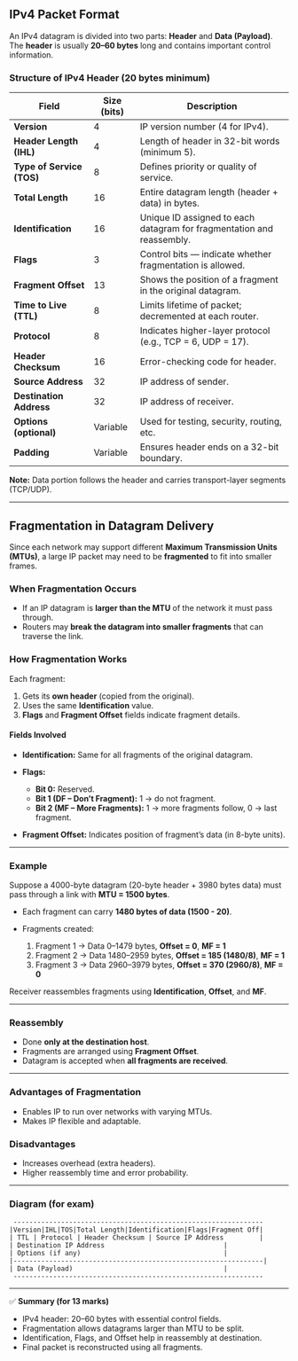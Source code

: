 ## **IPv4 Packet Format**

An IPv4 datagram is divided into two parts: **Header** and **Data (Payload)**.
The **header** is usually **20–60 bytes** long and contains important control information.

### **Structure of IPv4 Header (20 bytes minimum)**

| Field                     | Size (bits) | Description                                                           |
| ------------------------- | ----------- | --------------------------------------------------------------------- |
| **Version**               | 4           | IP version number (4 for IPv4).                                       |
| **Header Length (IHL)**   | 4           | Length of header in 32-bit words (minimum 5).                         |
| **Type of Service (TOS)** | 8           | Defines priority or quality of service.                               |
| **Total Length**          | 16          | Entire datagram length (header + data) in bytes.                      |
| **Identification**        | 16          | Unique ID assigned to each datagram for fragmentation and reassembly. |
| **Flags**                 | 3           | Control bits — indicate whether fragmentation is allowed.             |
| **Fragment Offset**       | 13          | Shows the position of a fragment in the original datagram.            |
| **Time to Live (TTL)**    | 8           | Limits lifetime of packet; decremented at each router.                |
| **Protocol**              | 8           | Indicates higher-layer protocol (e.g., TCP = 6, UDP = 17).            |
| **Header Checksum**       | 16          | Error-checking code for header.                                       |
| **Source Address**        | 32          | IP address of sender.                                                 |
| **Destination Address**   | 32          | IP address of receiver.                                               |
| **Options (optional)**    | Variable    | Used for testing, security, routing, etc.                             |
| **Padding**               | Variable    | Ensures header ends on a 32-bit boundary.                             |

**Note:** Data portion follows the header and carries transport-layer segments (TCP/UDP).

---

## **Fragmentation in Datagram Delivery**

Since each network may support different **Maximum Transmission Units (MTUs)**, a large IP packet may need to be **fragmented** to fit into smaller frames.

### **When Fragmentation Occurs**

* If an IP datagram is **larger than the MTU** of the network it must pass through.
* Routers may **break the datagram into smaller fragments** that can traverse the link.

### **How Fragmentation Works**

Each fragment:

1. Gets its **own header** (copied from the original).
2. Uses the same **Identification** value.
3. **Flags** and **Fragment Offset** fields indicate fragment details.

#### **Fields Involved**

* **Identification:** Same for all fragments of the original datagram.
* **Flags:**

  * **Bit 0:** Reserved.
  * **Bit 1 (DF – Don’t Fragment):** 1 → do not fragment.
  * **Bit 2 (MF – More Fragments):** 1 → more fragments follow, 0 → last fragment.
* **Fragment Offset:** Indicates position of fragment’s data (in 8-byte units).

---

### **Example**

Suppose a 4000-byte datagram (20-byte header + 3980 bytes data) must pass through a link with **MTU = 1500 bytes**.

* Each fragment can carry **1480 bytes of data (1500 - 20)**.
* Fragments created:

  1. Fragment 1 → Data 0–1479 bytes, **Offset = 0**, **MF = 1**
  2. Fragment 2 → Data 1480–2959 bytes, **Offset = 185 (1480/8)**, **MF = 1**
  3. Fragment 3 → Data 2960–3979 bytes, **Offset = 370 (2960/8)**, **MF = 0**

Receiver reassembles fragments using **Identification**, **Offset**, and **MF**.

---

### **Reassembly**

* Done **only at the destination host**.
* Fragments are arranged using **Fragment Offset**.
* Datagram is accepted when **all fragments are received**.

---

### **Advantages of Fragmentation**

* Enables IP to run over networks with varying MTUs.
* Makes IP flexible and adaptable.

### **Disadvantages**

* Increases overhead (extra headers).
* Higher reassembly time and error probability.

---

### **Diagram (for exam)**

```
 ---------------------------------------------------------------
|Version|IHL|TOS|Total Length|Identification|Flags|Fragment Off|
| TTL | Protocol | Header Checksum | Source IP Address         |
| Destination IP Address                              |
| Options (if any)                                    |
|---------------------------------------------------------------|
| Data (Payload)                                      |
 ---------------------------------------------------------------
```

---

✅ **Summary (for 13 marks)**

* IPv4 header: 20–60 bytes with essential control fields.
* Fragmentation allows datagrams larger than MTU to be split.
* Identification, Flags, and Offset help in reassembly at destination.
* Final packet is reconstructed using all fragments.
